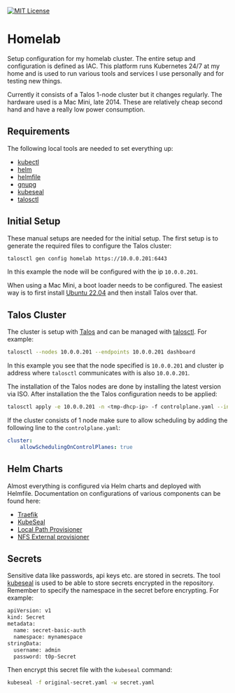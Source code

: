 [![MIT License](https://img.shields.io/badge/license-MIT-blue.svg)](LICENSE)

# Homelab

Setup configuration for my homelab cluster. The entire setup and configuration
is defined as IAC. This platform runs Kubernetes 24/7 at my home and is used to
run various tools and services I use personally and for testing new things.

Currently it consists of a Talos 1-node cluster but it changes regularly. The
hardware used is a Mac Mini, late 2014. These are relatively cheap second hand
and have a really low power consumption.

## Requirements

The following local tools are needed to set everything up:

- [kubectl](https://kubernetes.io/docs/reference/kubectl/)
- [helm](https://helm.sh)
- [helmfile](https://helmfile.readthedocs.io)
- [gnupg](https://gnupg.org)
- [kubeseal](https://github.com/bitnami-labs/sealed-secrets?tab=readme-ov-file#kubeseal)
- [talosctl](https://www.talos.dev/latest/learn-more/talosctl/)

## Initial Setup

These manual setups are needed for the initial setup. The first setup is to
generate the required files to configure the Talos cluster:
```bash
talosctl gen config homelab https://10.0.0.201:6443
```
In this example the node will be configured with the ip `10.0.0.201`.

When using a Mac Mini, a boot loader needs to be configured. The easiest way is to
first install [Ubuntu 22.04](https://ubuntu.com/download/server/thank-you?version=22.04.5&architecture=amd64&lts=true)
and then install Talos over that.

## Talos Cluster

The cluster is setup with [Talos](https://www.talos.dev) and can be managed
with [talosctl](https://www.talos.dev/latest/learn-more/talosctl/). For example:
```bash
talosctl --nodes 10.0.0.201 --endpoints 10.0.0.201 dashboard
```
In this example you see that the node specified is `10.0.0.201` and cluster ip
address where `talosctl` communicates with is also `10.0.0.201`.

The installation of the Talos nodes are done by installing the latest version
via ISO. After installation the the Talos configuration needs to be applied:
```bash
talosctl apply -e 10.0.0.201 -n <tmp-dhcp-ip> -f controlplane.yaml --insecure
```
If the cluster consists of 1 node make sure to allow scheduling by adding the
following line to the `controlplane.yaml`:
```yaml
cluster:
    allowSchedulingOnControlPlanes: true
```

## Helm Charts

Almost everything is configured via Helm charts and deployed with Helmfile.
Documentation on configurations of various components can be found here:

- [Traefik](https://github.com/traefik/traefik-helm-chart/blob/master/traefik/values.yaml)
- [KubeSeal](https://github.com/bitnami-labs/sealed-secrets?tab=readme-ov-file#overview)
- [Local Path Provisioner](https://github.com/rancher/local-path-provisioner/tree/master/deploy/chart/local-path-provisioner)
- [NFS External provisioner](https://github.com/kubernetes-sigs/nfs-subdir-external-provisioner/tree/master/charts/nfs-subdir-external-provisioner)

## Secrets

Sensitive data like passwords, api keys etc. are stored in secrets. The tool
[kubeseal](https://github.com/bitnami-labs/sealed-secrets) is used to be able
to store secrets encrypted in the repository. Remember to specify the namespace
in the secret before encrypting. For example:
```bash
apiVersion: v1
kind: Secret
metadata:
  name: secret-basic-auth
  namespace: mynamespace
stringData:
  username: admin
  password: t0p-Secret
```
Then encrypt this secret file with the `kubeseal` command:
```bash
kubeseal -f original-secret.yaml -w secret.yaml
```
